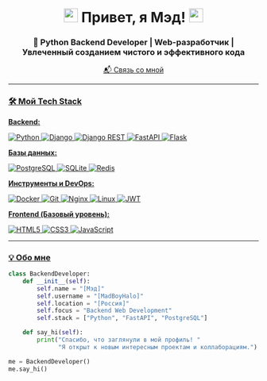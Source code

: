 <!-- Заголовок с анимацией -->
<h1 align="center">
  <img src="https://media.giphy.com/media/hvRJCLFzcasrR4ia7z/giphy.gif" width="28">
  Привет, я Мэд! 
  <img src="https://media.giphy.com/media/hvRJCLFzcasrR4ia7z/giphy.gif" width="28">
</h1>

<!-- Центрированный заголовок и описание -->
<h3 align="center">🚀 Python Backend Developer | Web-разработчик | Увлеченный созданием чистого и эффективного кода</h3>

<p align="center">
  <a href="[t.me/@Mahito_TheTrueCurse]">📬 Связь со мной
</p>

---

### 🛠️ Мой Tech Stack

**Backend:**
<p>
  <img src="https://img.shields.io/badge/Python-3776AB?style=for-the-badge&logo=python&logoColor=white" alt="Python"/>
  <img src="https://img.shields.io/badge/Django-092E20?style=for-the-badge&logo=django&logoColor=white" alt="Django"/>
  <img src="https://img.shields.io/badge/Django%20REST-ff1709?style=for-the-badge&logo=django&logoColor=white" alt="Django REST"/>
  <img src="https://img.shields.io/badge/FastAPI-009688?style=for-the-badge&logo=fastapi&logoColor=white" alt="FastAPI"/>
  <img src="https://img.shields.io/badge/Flask-000000?style=for-the-badge&logo=flask&logoColor=white" alt="Flask"/>
</p>

**Базы данных:**
<p>
  <img src="https://img.shields.io/badge/PostgreSQL-316192?style=for-the-badge&logo=postgresql&logoColor=white" alt="PostgreSQL"/>
  <img src="https://img.shields.io/badge/SQLite-07405E?style=for-the-badge&logo=sqlite&logoColor=white" alt="SQLite"/>
  <img src="https://img.shields.io/badge/Redis-DC382D?style=for-the-badge&logo=redis&logoColor=white" alt="Redis"/>
</p>

**Инструменты и DevOps:**
<p>
  <img src="https://img.shields.io/badge/Docker-2496ED?style=for-the-badge&logo=docker&logoColor=white" alt="Docker"/>
  <img src="https://img.shields.io/badge/Git-F05032?style=for-the-badge&logo=git&logoColor=white" alt="Git"/>
  <img src="https://img.shields.io/badge/Nginx-009639?style=for-the-badge&logo=nginx&logoColor=white" alt="Nginx"/>
  <img src="https://img.shields.io/badge/Linux-FCC624?style=for-the-badge&logo=linux&logoColor=black" alt="Linux"/>
  <img src="https://img.shields.io/badge/JWT-000000?style=for-the-badge&logo=JSON%20web%20tokens&logoColor=white" alt="JWT"/>
</p>

**Frontend (Базовый уровень):**
<p>
  <img src="https://img.shields.io/badge/HTML5-E34F26?style=for-the-badge&logo=html5&logoColor=white" alt="HTML5"/>
  <img src="https://img.shields.io/badge/CSS3-1572B6?style=for-the-badge&logo=css3&logoColor=white" alt="CSS3"/>
  <img src="https://img.shields.io/badge/JavaScript-F7DF1E?style=for-the-badge&logo=javascript&logoColor=black" alt="JavaScript"/>
</p>

---

### 💡 Обо мне

```python
class BackendDeveloper:
    def __init__(self):
        self.name = "[Мэд]"
        self.username = "[MadBoyHalo]"
        self.location = "[Россия]"
        self.focus = "Backend Web Development"
        self.stack = ["Python", "FastAPI", "PostgreSQL"]

    def say_hi(self):
        print("Спасибо, что заглянули в мой профиль! "
              "Я открыт к новым интересным проектам и коллаборациям.")

me = BackendDeveloper()
me.say_hi()
